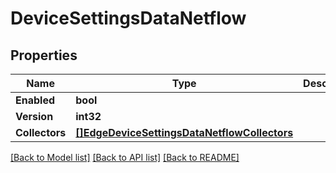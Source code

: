 # DeviceSettingsDataNetflow

## Properties

Name | Type | Description | Notes
------------ | ------------- | ------------- | -------------
**Enabled** | **bool** |  | [optional] 
**Version** | **int32** |  | [optional] 
**Collectors** | [**[]EdgeDeviceSettingsDataNetflowCollectors**](edgeDeviceSettingsData_netflow_collectors.md) |  | [optional] 

[[Back to Model list]](../README.md#documentation-for-models) [[Back to API list]](../README.md#documentation-for-api-endpoints) [[Back to README]](../README.md)


